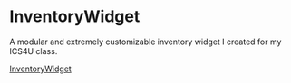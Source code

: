 # InventoryWidget
A modular and extremely customizable inventory widget I created for my ICS4U class.

[InventoryWidget](Inventory/images/introduction.png "Inventory Widget Demonstration")
